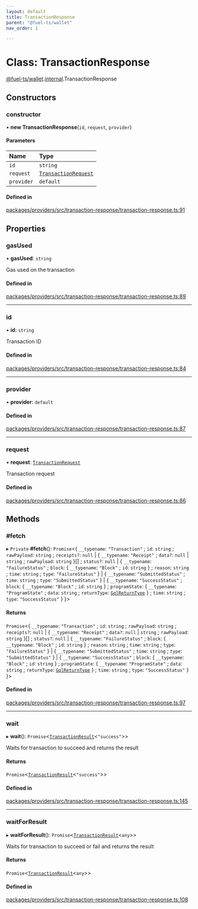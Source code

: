 ```yaml
---
layout: default
title: TransactionResponse
parent: "@fuel-ts/wallet"
nav_order: 1

---
```


# Class: TransactionResponse

[@fuel-ts/wallet](../index.md).[internal](../namespaces/internal.md).TransactionResponse

## Constructors

### constructor

• **new TransactionResponse**(`id`, `request`, `provider`)

#### Parameters

| Name | Type |
| :------ | :------ |
| `id` | `string` |
| `request` | [`TransactionRequest`](../namespaces/internal.md#transactionrequest) |
| `provider` | `default` |

#### Defined in

[packages/providers/src/transaction-response/transaction-response.ts:91](https://github.com/FuelLabs/fuels-ts/blob/master/packages/providers/src/transaction-response/transaction-response.ts#L91)

## Properties

### gasUsed

• **gasUsed**: `string`

Gas used on the transaction

#### Defined in

[packages/providers/src/transaction-response/transaction-response.ts:89](https://github.com/FuelLabs/fuels-ts/blob/master/packages/providers/src/transaction-response/transaction-response.ts#L89)

___

### id

• **id**: `string`

Transaction ID

#### Defined in

[packages/providers/src/transaction-response/transaction-response.ts:84](https://github.com/FuelLabs/fuels-ts/blob/master/packages/providers/src/transaction-response/transaction-response.ts#L84)

___

### provider

• **provider**: `default`

#### Defined in

[packages/providers/src/transaction-response/transaction-response.ts:87](https://github.com/FuelLabs/fuels-ts/blob/master/packages/providers/src/transaction-response/transaction-response.ts#L87)

___

### request

• **request**: [`TransactionRequest`](../namespaces/internal.md#transactionrequest)

Transaction request

#### Defined in

[packages/providers/src/transaction-response/transaction-response.ts:86](https://github.com/FuelLabs/fuels-ts/blob/master/packages/providers/src/transaction-response/transaction-response.ts#L86)

## Methods

### #fetch

▸ `Private` **#fetch**(): `Promise`<{ `__typename`: ``"Transaction"`` ; `id`: `string` ; `rawPayload`: `string` ; `receipts?`: ``null`` \| { `__typename`: ``"Receipt"`` ; `data?`: ``null`` \| `string` ; `rawPayload`: `string`  }[] ; `status?`: ``null`` \| { `__typename`: ``"FailureStatus"`` ; `block`: { `__typename`: ``"Block"`` ; `id`: `string`  } ; `reason`: `string` ; `time`: `string` ; `type`: ``"FailureStatus"``  } \| { `__typename`: ``"SubmittedStatus"`` ; `time`: `string` ; `type`: ``"SubmittedStatus"``  } \| { `__typename`: ``"SuccessStatus"`` ; `block`: { `__typename`: ``"Block"`` ; `id`: `string`  } ; `programState`: { `__typename`: ``"ProgramState"`` ; `data`: `string` ; `returnType`: [`GqlReturnType`](../enums/internal-GqlReturnType.md)  } ; `time`: `string` ; `type`: ``"SuccessStatus"``  }  }\>

#### Returns

`Promise`<{ `__typename`: ``"Transaction"`` ; `id`: `string` ; `rawPayload`: `string` ; `receipts?`: ``null`` \| { `__typename`: ``"Receipt"`` ; `data?`: ``null`` \| `string` ; `rawPayload`: `string`  }[] ; `status?`: ``null`` \| { `__typename`: ``"FailureStatus"`` ; `block`: { `__typename`: ``"Block"`` ; `id`: `string`  } ; `reason`: `string` ; `time`: `string` ; `type`: ``"FailureStatus"``  } \| { `__typename`: ``"SubmittedStatus"`` ; `time`: `string` ; `type`: ``"SubmittedStatus"``  } \| { `__typename`: ``"SuccessStatus"`` ; `block`: { `__typename`: ``"Block"`` ; `id`: `string`  } ; `programState`: { `__typename`: ``"ProgramState"`` ; `data`: `string` ; `returnType`: [`GqlReturnType`](../enums/internal-GqlReturnType.md)  } ; `time`: `string` ; `type`: ``"SuccessStatus"``  }  }\>

#### Defined in

[packages/providers/src/transaction-response/transaction-response.ts:97](https://github.com/FuelLabs/fuels-ts/blob/master/packages/providers/src/transaction-response/transaction-response.ts#L97)

___

### wait

▸ **wait**(): `Promise`<[`TransactionResult`](../namespaces/internal.md#transactionresult)<``"success"``\>\>

Waits for transaction to succeed and returns the result

#### Returns

`Promise`<[`TransactionResult`](../namespaces/internal.md#transactionresult)<``"success"``\>\>

#### Defined in

[packages/providers/src/transaction-response/transaction-response.ts:145](https://github.com/FuelLabs/fuels-ts/blob/master/packages/providers/src/transaction-response/transaction-response.ts#L145)

___

### waitForResult

▸ **waitForResult**(): `Promise`<[`TransactionResult`](../namespaces/internal.md#transactionresult)<`any`\>\>

Waits for transaction to succeed or fail and returns the result

#### Returns

`Promise`<[`TransactionResult`](../namespaces/internal.md#transactionresult)<`any`\>\>

#### Defined in

[packages/providers/src/transaction-response/transaction-response.ts:108](https://github.com/FuelLabs/fuels-ts/blob/master/packages/providers/src/transaction-response/transaction-response.ts#L108)

